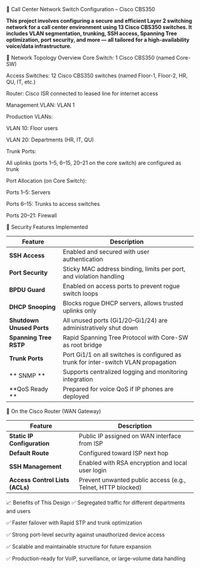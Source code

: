 📡 Call Center Network Switch Configuration – Cisco CBS350

**This project involves configuring a secure and efficient Layer 2 switching network for a call center environment using 13 Cisco CBS350 switches. It includes VLAN segmentation, trunking, SSH access, Spanning Tree optimization, port security, and more — all tailored for a high-availability voice/data infrastructure.**



🧱 Network Topology Overview
Core Switch: 1 Cisco CBS350 (named Core-SW)

Access Switches: 12 Cisco CBS350 switches (named Floor-1, Floor-2, HR, QU, IT, etc.)

Router: Cisco ISR connected to leased line for internet access

Management VLAN: VLAN 1

Production VLANs:

VLAN 10: Floor users

VLAN 20: Departments (HR, IT, QU)

Trunk Ports:

All uplinks (ports 1–5, 6–15, 20–21 on the core switch) are configured as trunk

Port Allocation (on Core Switch):

Ports 1–5: Servers

Ports 6–15: Trunks to access switches

Ports 20–21: Firewall

🔐 Security Features Implemented

| Feature                      | Description                                                                         |
| ---------------------------- | ----------------------------------------------------------------------------------- |
| **SSH Access**               | Enabled and secured with user authentication                                        |
| **Port Security**            | Sticky MAC address binding, limits per port, and violation handling                 |
| **BPDU Guard**               | Enabled on access ports to prevent rogue switch loops                               |
| **DHCP Snooping**            | Blocks rogue DHCP servers, allows trusted uplinks only                              |
| **Shutdown Unused Ports**    | All unused ports (Gi1/20–Gi1/24) are administratively shut down                     |
| **Spanning Tree RSTP**       | Rapid Spanning Tree Protocol with Core-SW as root bridge                            |
| **Trunk Ports**              | Port Gi1/1 on all switches is configured as trunk for inter-switch VLAN propagation |
| ** SNMP **                   | Supports centralized logging and monitoring integration                             |
| **QoS Ready **               | Prepared for voice QoS if IP phones are deployed                                    |


🔧 On the Cisco Router (WAN Gateway)

| Feature                            | Description                                                       |
| ---------------------------------- | ----------------------------------------------------------------- |
| **Static IP Configuration**        | Public IP assigned on WAN interface from ISP                      |
| **Default Route**                  | Configured toward ISP next hop                                    |
| **SSH Management**                 | Enabled with RSA encryption and local user login                  |
| **Access Control Lists (ACLs)**    | Prevent unwanted public access (e.g., Telnet, HTTP blocked)       |



📈 Benefits of This Design
✅ Segregated traffic for different departments and users

✅ Faster failover with Rapid STP and trunk optimization

✅ Strong port-level security against unauthorized device access

✅ Scalable and maintainable structure for future expansion

✅ Production-ready for VoIP, surveillance, or large-volume data handling

